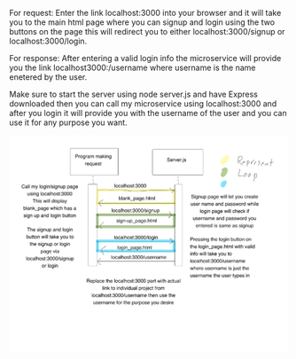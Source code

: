 For request: Enter the link localhost:3000 into your browser and it will take you to the main html page where you can signup and login using the two buttons on the page this will redirect you to either localhost:3000/signup or localhost:3000/login.

For response: After entering a valid login info the microservice will provide you the link localhost3000:/username where username is the name enetered by the user.

Make sure to start the server using node server.js and have Express downloaded then you can call my microservice using localhost:3000 and after you login it will provide you with the username of the user and you can use it for any purpose you want.

![UML](UML.jpeg)